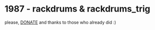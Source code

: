 # 1987 - rackdrums & rackdrums_trig
please, [DONATE](https://www.paypal.com/cgi-bin/webscr?cmd=_s-xclick&hosted_button_id=3CSNFE349G99Q)
and thanks to those who already did :)

